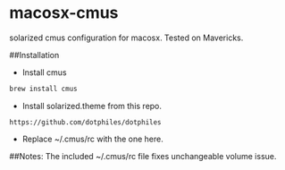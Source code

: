macosx-cmus
===========


solarized cmus configuration for macosx. Tested on Mavericks.

##Installation
- Install cmus

```bash
brew install cmus
```

- Install solarized.theme from this repo.

```url
https://github.com/dotphiles/dotphiles
```

- Replace ~/.cmus/rc with the one here.

##Notes:
The included ~/.cmus/rc file fixes unchangeable volume issue.
